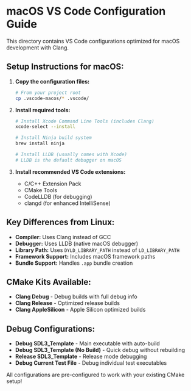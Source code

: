 # macOS VS Code Configuration Guide

This directory contains VS Code configurations optimized for macOS development with Clang.

## Setup Instructions for macOS:

1. **Copy the configuration files:**
   ```bash
   # From your project root
   cp .vscode-macos/* .vscode/
   ```

2. **Install required tools:**
   ```bash
   # Install Xcode Command Line Tools (includes Clang)
   xcode-select --install
   
   # Install Ninja build system
   brew install ninja
   
   # Install LLDB (usually comes with Xcode)
   # LLDB is the default debugger on macOS
   ```

3. **Install recommended VS Code extensions:**
   - C/C++ Extension Pack
   - CMake Tools
   - CodeLLDB (for debugging)
   - clangd (for enhanced IntelliSense)

## Key Differences from Linux:

- **Compiler:** Uses Clang instead of GCC
- **Debugger:** Uses LLDB (native macOS debugger)
- **Library Path:** Uses `DYLD_LIBRARY_PATH` instead of `LD_LIBRARY_PATH`
- **Framework Support:** Includes macOS framework paths
- **Bundle Support:** Handles `.app` bundle creation

## CMake Kits Available:
- **Clang Debug** - Debug builds with full debug info
- **Clang Release** - Optimized release builds
- **Clang AppleSilicon** - Apple Silicon optimized builds

## Debug Configurations:
- **Debug SDL3_Template** - Main executable with auto-build
- **Debug SDL3_Template (No Build)** - Quick debug without rebuilding  
- **Release SDL3_Template** - Release mode debugging
- **Debug Current Test File** - Debug individual test executables

All configurations are pre-configured to work with your existing CMake setup!
